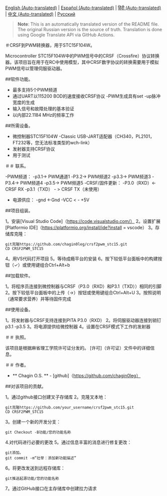 [English (Auto-translated)](README.en.md) | [Español (Auto-translated)](README.es.md) | [हिंदी (Auto-translated)](README.hi.md) | [中文 (Auto-translated)](README.zh-CN.md) | [Русский](README.md)

> **Note**: This is an automatically translated version of the README file. The original Russian version is the source of truth. Translation is done using Google Translate API via GitHub Actions.

＃CRSF到PWM转换器，用于STC15F104W。

Microcontroller STC15F104W中的PWM信号中的CRSF（Crossfire）协议转换器。该项目旨在用于在RC中使用模型，其中CRSF数字协议的转换需要用于模拟PWM信号以管理伺服驱动器。

##软件功能。

 - 最多支持5个PWM频道
 - 通过UART以115200 BOD的速度接收CRSF协议
-PWM生成具有set -up脉冲宽度的生成
 - 输入信号和故障处理的基本验证
 - 以内部22.1184 MHz的频率工作

##所需设备。

 - 微控制器STC15F104W
-Classic USB-JART适配器（CH340，PL2101，FT232等，您无法标准类型的wch-link）
 - 发射器支持CRSF协议
 - 用于测试

＃＃ 联系。

-PWM频道：
  -p3.1-> PWM通道1
  -P3.2-> PWM频道2
  -p3.3-> PWM频道3
  -P3.4-> PWM频道4
  -p3.5-> PWM频道5
-CRSF/固件更新：
  -P3.0（RXD）<-CRSF RX
  -p3.1（TXD） - > CRSF TX（未使用）
- 电源供应：
  -gnd <-Gnd
  -VCC < -  +5V

##项目组装。

1。安装[Visual Studio Code]（https://code.visualstudio.com/）
2。设置扩展[Platformio IDE]（https://platformio.org/install/ide?install = vscode）
3。存储库克隆：
```
git克隆https://github.com/chagin0leg/crsf2pwm_stc15.git
CD CRSF2PWM_STC15
```
4。用VS代码打开项目
5。等待成瘾平台的安装
6。按下较低平台面板中的构建按钮（✓）或使用键组合Ctrl+Alt+b

##加载软件。

1。将程序员连接到微控制器与CRSF（P3.0（RXD）和P3.1（TXD））相同的引脚
2。按下较低平台面板中的上传（→）按钮或使用键组合Ctrl+Alt+U
3。按照说明（通常要求营养）并等待固件完成

##使用设备。

1。将发射器与CRSF支持连接到PITA P3.0（RXD）
2。将伺服驱动器连接到销钉p3.1 -p3.5
3。将电源提供给微控制器
4。设置在CRSF模式下工作的发射器

＃＃ 执照。

该项目是根据麻省理工学院许可证分发的。 [许可]（许可证）文件中的详细信息。

＃＃ 作者。

 -  ** Chagin O.S. **  -  [github]（https://github.com/chagin0leg）

##对该项目的贡献。

1。通过github接口创建叉子存储库
2。克隆叉本地：
```
git克隆https://github.com/your_username/crsf2pwm_stc15.git
CD CRSF2PWM_STC15
```
3。创建一个新的开发分支：
```
git Checkout -B功能/您的功能名称
```
4.对代码进行必要的更改
5。通过信息丰富的消息进行修复更改：
```
git添加。
git commit -m“壮举：添加新功能描述”
```
6。将更改发送到远程存储库：
```
git推送起源功能/您的功能名称
```
7。通过GitHub接口在主存储库中创建拉力请求